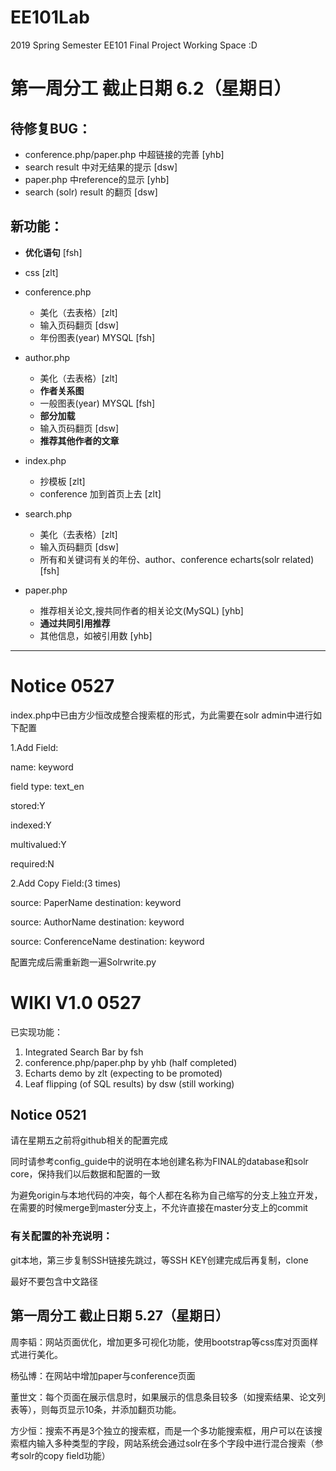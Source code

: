 # EE101Lab
2019 Spring Semester EE101 Final Project Working Space :D

# 第一周分工 截止日期 6.2（星期日）

## 待修复BUG：

- conference.php/paper.php 中超链接的完善 [yhb]
- search result 中对无结果的提示 [dsw]
- paper.php 中reference的显示 [yhb]
- search (solr) result 的翻页 [dsw]

## 新功能：

- **优化语句** [fsh]

- css [zlt]

- conference.php
	+ 美化（去表格）[zlt]
	+ 输入页码翻页 [dsw]
	+ 年份图表(year) MYSQL [fsh]

- author.php
	+ 美化（去表格）[zlt]
	+ **作者关系图**
	+ 一般图表(year) MYSQL [fsh]
	+ **部分加载**
	+ 输入页码翻页 [dsw]
	+ **推荐其他作者的文章**


- index.php
	+ 抄模板 [zlt]
	+ conference 加到首页上去 [zlt]

- search.php
	+ 美化（去表格）[zlt]
	+ 输入页码翻页 [dsw]
	+ 所有和关键词有关的年份、author、conference echarts(solr related) [fsh]

- paper.php
	+ 推荐相关论文,搜共同作者的相关论文(MySQL) [yhb]
	+ **通过共同引用推荐**
	+ 其他信息，如被引用数 [yhb]


----------

# Notice 0527

index.php中已由方少恒改成整合搜索框的形式，为此需要在solr admin中进行如下配置

1.Add Field:

name: keyword

field type: text_en

stored:Y

indexed:Y

multivalued:Y

required:N

2.Add Copy Field:(3 times)

source: PaperName  destination: keyword

source: AuthorName  destination: keyword

source: ConferenceName  destination: keyword

配置完成后需重新跑一遍Solrwrite.py

# WIKI V1.0 0527

已实现功能：

1. Integrated Search Bar by fsh
2. conference.php/paper.php by yhb (half completed)
3. Echarts demo by zlt (expecting to be promoted)
4. Leaf flipping (of SQL results) by dsw (still working)


## Notice 0521
请在星期五之前将github相关的配置完成

同时请参考config_guide中的说明在本地创建名称为FINAL的database和solr core，保持我们以后数据和配置的一致

为避免origin与本地代码的冲突，每个人都在名称为自己缩写的分支上独立开发，在需要的时候merge到master分支上，不允许直接在master分支上的commit


### 有关配置的补充说明：
git本地，第三步复制SSH链接先跳过，等SSH KEY创建完成后再复制，clone

最好不要包含中文路径


## 第一周分工 截止日期 5.27（星期日）

周李韬：网站页面优化，增加更多可视化功能，使用bootstrap等css库对页面样式进行美化。

杨弘博：在网站中增加paper与conference页面

董世文：每个页面在展示信息时，如果展示的信息条目较多（如搜索结果、论文列表等），则每页显示10条，并添加翻页功能。

方少恒：搜索不再是3个独立的搜索框，而是一个多功能搜索框，用户可以在该搜索框内输入多种类型的字段，网站系统会通过solr在多个字段中进行混合搜索（参考solr的copy field功能）
